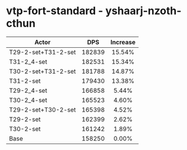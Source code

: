 # vtp-fort-standard - yshaarj-nzoth-cthun
| Actor | DPS | Increase |
|---|:---:|:---:|
|T29-2-set+T31-2-set|182839|15.54%|
|T31-2_4-set|182531|15.34%|
|T30-2-set+T31-2-set|181788|14.87%|
|T31-2-set|179430|13.38%|
|T29-2_4-set|166858|5.44%|
|T30-2_4-set|165523|4.60%|
|T29-2-set+T30-2-set|165398|4.52%|
|T29-2-set|162399|2.62%|
|T30-2-set|161242|1.89%|
|Base|158250|0.00%|
